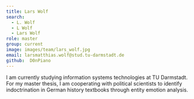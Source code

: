 ```yaml
---
title: Lars Wolf
search:
  - L. Wolf
  - L Wolf
  - Lars Wolf
role: master
group: current
image: images/team/lars_wolf.jpg
email: larsmatthias.wolf@stud.tu-darmstadt.de
github:  D0nPiano
---
```


I am currently studying information systems technologies at TU Darmstadt. For my master thesis, I am cooperating with political scientists to identify indoctrination in German history textbooks through entity emotion analysis.